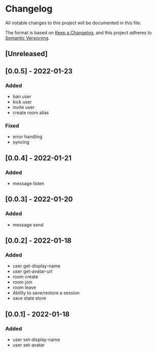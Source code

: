 <!--
SPDX-FileCopyrightText: © 2022 Jade Meskill <jade.meskill@gmail.com>

SPDX-License-Identifier: MIT
-->

# Changelog
All notable changes to this project will be documented in this file.

The format is based on [Keep a Changelog](https://keepachangelog.com/en/1.0.0/),
and this project adheres to [Semantic Versioning](https://semver.org/spec/v2.0.0.html).

## [Unreleased]

## [0.0.5] - 2022-01-23

### Added
- ban user
- kick user
- invite user
- create room alias

### Fixed
- error handling
- syncing

## [0.0.4] - 2022-01-21

### Added
- message listen

## [0.0.3] - 2022-01-20

### Added
- message send

## [0.0.2] - 2022-01-18

### Added
- user get-display-name
- user get-avatar-url
- room create
- room join
- room leave
- Ability to save/restore a session
- save state store

## [0.0.1] - 2022-01-18

### Added
- user set-display-name
- user set-avatar
